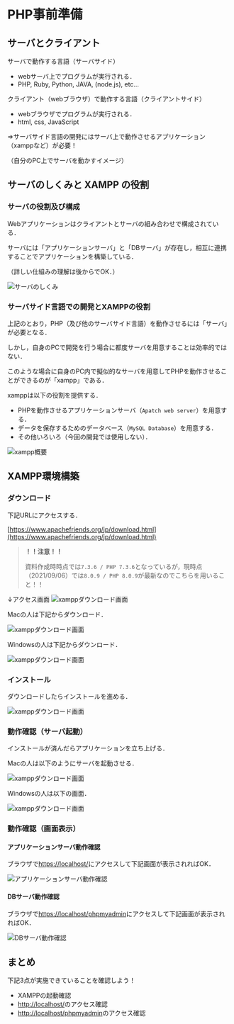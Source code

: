 # PHP事前準備


## サーバとクライアント

サーバで動作する言語（サーバサイド）

- webサーバ上でプログラムが実行される．
- PHP, Ruby, Python, JAVA, (node.js), etc…

クライアント（webブラウザ）で動作する言語（クライアントサイド）

- webブラウザでプログラムが実行される．
- html, css, JavaScript

=>サーバサイド言語の開発にはサーバ上で動作させるアプリケーション（xamppなど）が必要！

（自分のPC上でサーバを動かすイメージ）

## サーバのしくみと XAMPP の役割

### サーバの役割及び構成

Webアプリケーションはクライアントとサーバの組み合わせで構成されている．

サーバには「アプリケーションサーバ」と「DBサーバ」が存在し，相互に連携することでアプリケーションを構築している．

（詳しい仕組みの理解は後からでOK．）

![サーバのしくみ](./img/php_file_about_server.svg)

### サーバサイド言語での開発とXAMPPの役割

上記のとおり，PHP（及び他のサーバサイド言語）を動作させるには「サーバ」が必要となる．

しかし，自身のPCで開発を行う場合に都度サーバを用意することは効率的ではない．

このような場合に自身のPC内で擬似的なサーバを用意してPHPを動作させることができるのが「xampp」である．

xamppは以下の役割を提供する．

- PHPを動作させるアプリケーションサーバ（`Apatch web server`）を用意する．
- データを保存するためのデータベース（`MySQL Database`）を用意する．
- その他いろいろ（今回の開発では使用しない）．

![xampp概要](./img/php_file_about_xampp.svg)

## XAMPP環境構築

### ダウンロード

下記URLにアクセスする．

[https://www.apachefriends.org/jp/download.html](https://www.apachefriends.org/jp/download.html)

>**！！注意！！**
>
>資料作成時時点では`7.3.6 / PHP 7.3.6`となっているが，現時点（2021/09/06）では`8.0.9 / PHP 8.0.9`が最新なのでこちらを用いること！！

↓アクセス画面
![xamppダウンロード画面](./img/php_setup_xampp_download_01.svg)

Macの人は下記からダウンロード．

![xamppダウンロード画面](./img/php_setup_xampp_download_02.svg)

Windowsの人は下記からダウンロード．

![xamppダウンロード画面](./img/php_setup_xampp_download_03.svg)

### インストール

ダウンロードしたらインストールを進める．

![xamppダウンロード画面](./img/php_setup_xampp_download_04.svg)

### 動作確認（サーバ起動）

インストールが済んだらアプリケーションを立ち上げる．

Macの人は以下のようにサーバを起動させる．

![xamppダウンロード画面](./img/php_setup_xampp_download_05.svg)

Windowsの人は以下の画面．

![xamppダウンロード画面](./img/php_setup_xampp_download_06.svg)

### 動作確認（画面表示）

#### アプリケーションサーバ動作確認

ブラウザで[https://localhost/](https://localhost/)にアクセスして下記画面が表示されればOK．

![アプリケーションサーバ動作確認](./img/php_setup_xampp_confirm_01.svg)

#### DBサーバ動作確認

ブラウザで[https://localhost/phpmyadmin](https://localhost/phpmyadmin)にアクセスして下記画面が表示されればOK．

![DBサーバ動作確認](./img/php_setup_xampp_confirm_02.svg)


## まとめ

下記3点が実施できていることを確認しよう！

- XAMPPの起動確認
- [http://localhost/](http://localhost/)のアクセス確認
- [http://localhost/phpmyadmin](http://localhost/phpmyadmin)のアクセス確認
